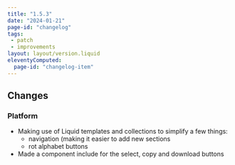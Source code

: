 ```yaml
---
title: "1.5.3"
date: "2024-01-21"
page-id: "changelog"
tags: 
 - patch
 - improvements
layout: layout/version.liquid
eleventyComputed:
  page-id: "changelog-item"
---
```

## Changes
### Platform
- Making use of Liquid templates and collections to simplify a few things: 
  - navigation (making it easier to add new sections
  - rot alphabet buttons
- Made a component include for the select, copy and download buttons